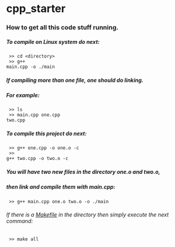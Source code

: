 # cpp_starter

### How to get all this code stuff running.

##### To compile on Linux system do next:</br>

<code> >> cd \<directory> </code><br/>
<code> >> g++ main.cpp -o ./main </code></br>

##### If compiling more than one file, one should do linking.
##### For example:

<code> >> ls </code><br/>
<code> >> main.cpp  one.cpp  two.cpp </code>

##### To compile this project do next:

<code> >> g++ one.cpp -o one.o -c </code><br/>
<code> >> g++ two.cpp -o two.o -c </code><br/>

##### You will have two new files in the directory one.o and two.o,
##### then link  and compile them with main.cpp:

<code> >> g++ main.cpp one.o  two.o -o ./main </code>

###### If there is a [Makefile](https://www.gnu.org/software/make/manual/make.html) in the directory then simply execute the next command:

<code> >> make all </code>

